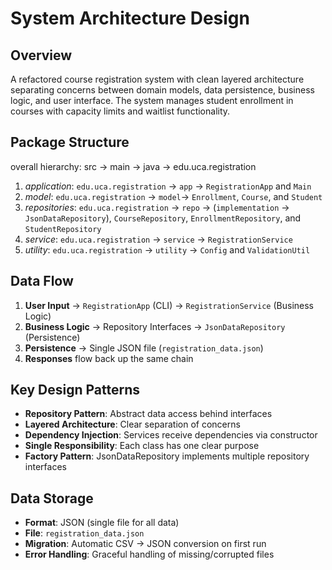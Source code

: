 # System Architecture Design

## Overview
A refactored course registration system with clean layered architecture separating 
concerns between domain models, data persistence, business logic, and user interface.
The system manages student enrollment in courses with capacity limits and waitlist 
functionality.

## Package Structure
overall hierarchy: src -> main -> java -> edu.uca.registration
1. *application*:
    `edu.uca.registration` -> `app` -> `RegistrationApp` and `Main`
2. *model*:
    `edu.uca.registration` -> `model`-> `Enrollment`, `Course`, and `Student`
3. *repositories*:
    `edu.uca.registration` -> `repo` -> (`implementation` -> `JsonDataRepository`),
    `CourseRepository`, `EnrollmentRepository`, and `StudentRepository`
4. *service*:
   `edu.uca.registration` -> `service` -> `RegistrationService`
5. *utility*:
    `edu.uca.registration` -> `utility` -> `Config` and `ValidationUtil`
     




## Data Flow

1. **User Input** → `RegistrationApp` (CLI) → `RegistrationService` (Business Logic)
2. **Business Logic** → Repository Interfaces → `JsonDataRepository` (Persistence)
3. **Persistence** → Single JSON file (`registration_data.json`)
4. **Responses** flow back up the same chain

## Key Design Patterns

- **Repository Pattern**: Abstract data access behind interfaces
- **Layered Architecture**: Clear separation of concerns
- **Dependency Injection**: Services receive dependencies via constructor
- **Single Responsibility**: Each class has one clear purpose
- **Factory Pattern**: JsonDataRepository implements multiple repository interfaces

## Data Storage

- **Format**: JSON (single file for all data)
- **File**: `registration_data.json`
- **Migration**: Automatic CSV → JSON conversion on first run
- **Error Handling**: Graceful handling of missing/corrupted files